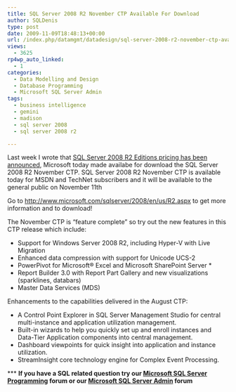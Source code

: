```yaml
---
title: SQL Server 2008 R2 November CTP Available For Download
author: SQLDenis
type: post
date: 2009-11-09T18:48:13+00:00
url: /index.php/datamgmt/datadesign/sql-server-2008-r2-november-ctp-availabl/
views:
  - 3625
rp4wp_auto_linked:
  - 1
categories:
  - Data Modelling and Design
  - Database Programming
  - Microsoft SQL Server Admin
tags:
  - business intelligence
  - gemini
  - madison
  - sql server 2008
  - sql server 2008 r2

---
```

Last week I wrote that [SQL Server 2008 R2 Editions pricing has been announced][1], Microsoft today made availabe for download the SQL Server 2008 R2 November CTP. SQL Server 2008 R2 November CTP is available today for MSDN and TechNet subscribers and it will be available to the general public on November 11th

Go to http://www.microsoft.com/sqlserver/2008/en/us/R2.aspx to get more information and to download!

The November CTP is &#8220;feature complete&#8221; so try out the new features in this CTP release which include: 

  * Support for Windows Server 2008 R2, including Hyper-V with Live Migration 
  * Enhanced data compression with support for Unicode UCS-2 
  * PowerPivot for Microsoft® Excel and Microsoft SharePoint Server * 
  * Report Builder 3.0 with Report Part Gallery and new visualizations (sparklines, databars) 
  * Master Data Services (MDS) 

Enhancements to the capabilities delivered in the August CTP:

  * A Control Point Explorer in SQL Server Management Studio for central multi-instance and application utilization management. 
  * Built-in wizards to help you quickly set up and enroll instances and Data-Tier Application components into central management. 
  * Dashboard viewpoints for quick insight into application and instance utilization. 
  * StreamInsight core technology engine for Complex Event Processing. 



\*** **If you have a SQL related question try our [Microsoft SQL Server Programming][2] forum or our [Microsoft SQL Server Admin][3] forum**<ins></ins>

 [1]: /index.php/DataMgmt/DBAdmin/MSSQLServerAdmin/sql-server-2008-r2-editions-pricing-anno
 [2]: http://forum.ltd.local/viewforum.php?f=17
 [3]: http://forum.ltd.local/viewforum.php?f=22